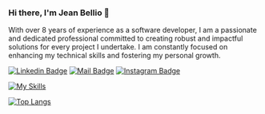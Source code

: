 ### Hi there, I'm Jean Bellio 👋

With over 8 years of experience as a software developer, I am a passionate and dedicated professional committed to creating robust and impactful solutions for every project I undertake.  I am constantly focused on enhancing my technical skills and fostering my personal growth.

[![Linkedin Badge](https://img.shields.io/badge/-LinkedIn-blue?style=flat-square&logo=Linkedin&logoColor=white&link=https://www.linkedin.com/in/jeanbellio/)](https://www.linkedin.com/in/jeanbellio/)
[![Mail Badge](https://img.shields.io/badge/-jeanbellio@live.com-0078D4?style=flat-square&logo=Gmail&logoColor=white&link=mailto:jeanbellio@live.com)](mailto:jeanbellio@live.com) 
[![Instagram Badge](https://img.shields.io/badge/-Instagram-C13584?style=flat-square&labelColor=C13584&logo=instagram&logoColor=white&link=https://www.instagram.com/jeanbellio/)](https://www.instagram.com/jeanbellio/)

[![My Skills](https://skillicons.dev/icons?i=java,spring,mysql,postgres,mongodb,hibernate,kafka,prometheus,grafana,react,angular,ts,js,git,githubactions,gitlab,linux,docker,kubernetes,idea,postman)](https://skillicons.dev)

[![Top Langs](https://github-readme-stats.vercel.app/api/top-langs/?username=jeanbellio&layout=compact)](https://github.com/jeanbellio/github-readme-stats)

<!--
![Jean GitHub stats](https://github-readme-stats.vercel.app/api?username=jeanbellio&show_icons=true&theme=dracula)
-->
